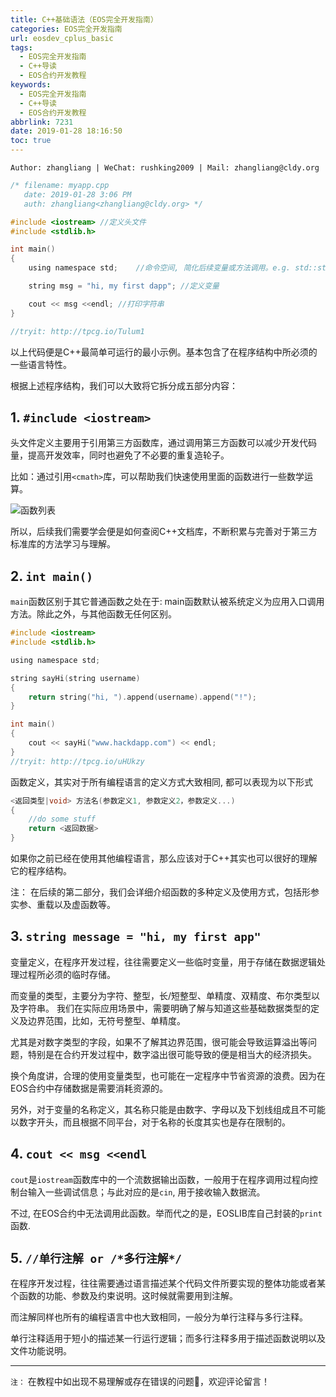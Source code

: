 ```yaml
---
title: C++基础语法（EOS完全开发指南）
categories: EOS完全开发指南
url: eosdev_cplus_basic
tags:
  - EOS完全开发指南
  - C++导读
  - EOS合约开发教程
keywords:
  - EOS完全开发指南
  - C++导读
  - EOS合约开发教程
abbrlink: 7231
date: 2019-01-28 18:16:50
toc: true
---
```

`Author: zhangliang | WeChat: rushking2009 | Mail: zhangliang@cldy.org`

```c
/* filename: myapp.cpp
   date: 2019-01-28 3:06 PM
   auth: zhangliang<zhangliang@cldy.org> */

#include <iostream> //定义头文件
#include <stdlib.h>

int main()
{
    using namespace std;    //命令空间, 简化后续变量或方法调用。e.g. std::string 等同于 string

    string msg = "hi, my first dapp"; //定义变量

    cout << msg <<endl; //打印字符串
}

//tryit: http://tpcg.io/Tulum1
```

以上代码便是C++最简单可运行的最小示例。基本包含了在程序结构中所必须的一些语言特性。

根据上述程序结构，我们可以大致将它拆分成五部分内容：

<!-- more -->

## 1. `#include <iostream>`

头文件定义主要用于引用第三方函数库，通过调用第三方函数可以减少开发代码量，提高开发效率，同时也避免了不必要的重复造轮子。

比如：通过引用`<cmath>`库，可以帮助我们快速使用里面的函数进行一些数学运算。

![函数列表](https://ws3.sinaimg.cn/large/006tNc79ly1fzmer35re6j30l30j6myt.jpg)

所以，后续我们需要学会便是如何查阅C++文档库，不断积累与完善对于第三方标准库的方法学习与理解。

## 2. `int main()`

`main`函数区别于其它普通函数之处在于: main函数默认被系统定义为应用入口调用方法。除此之外，与其他函数无任何区别。

```c
#include <iostream>
#include <stdlib.h>

using namespace std;

string sayHi(string username)
{
    return string("hi, ").append(username).append("!");
}

int main()
{
    cout << sayHi("www.hackdapp.com") << endl;
}
//tryit: http://tpcg.io/uHUkzy
```

函数定义，其实对于所有编程语言的定义方式大致相同, 都可以表现为以下形式

```c
<返回类型|void> 方法名(参数定义1, 参数定义2，参数定义...)
{
    //do some stuff
    return <返回数据>
}
```

如果你之前已经在使用其他编程语言，那么应该对于C++其实也可以很好的理解它的程序结构。

注： 在后续的第二部分，我们会详细介绍函数的多种定义及使用方式，包括形参实参、重载以及虚函数等。

## 3. `string message = "hi, my first app"`

变量定义，在程序开发过程，往往需要定义一些临时变量，用于存储在数据逻辑处理过程所必须的临时存储。

而变量的类型，主要分为字符、整型，长/短整型、单精度、双精度、布尔类型以及字符串。
我们在实际应用场景中，需要明确了解与知道这些基础数据类型的定义及边界范围，比如，无符号整型、单精度。

尤其是对数字类型的字段，如果不了解其边界范围，很可能会导致运算溢出等问题，特别是在合约开发过程中，数字溢出很可能导致的便是相当大的经济损失。

换个角度讲，合理的使用变量类型，也可能在一定程序中节省资源的浪费。因为在EOS合约中存储数据是需要消耗资源的。

另外，对于变量的名称定义，其名称只能是由数字、字母以及下划线组成且不可能以数字开头，而且根据不同平台，对于名称的长度其实也是存在限制的。

## 4. `cout << msg <<endl`

`cout`是`iostream`函数库中的一个流数据输出函数，一般用于在程序调用过程向控制台输入一些调试信息；与此对应的是`cin`, 用于接收输入数据流。

不过, 在EOS合约中无法调用此函数。举而代之的是，EOSLIB库自己封装的`print`函数.

## 5. `//单行注解 or /*多行注解*/`

在程序开发过程，往往需要通过语言描述某个代码文件所要实现的整体功能或者某个函数的功能、参数及约束说明。这时候就需要用到注解。

而注解同样也所有的编程语言中也大致相同，一般分为单行注释与多行注释。

单行注释适用于短小的描述某一行运行逻辑；而多行注释多用于描述函数说明以及文件功能说明。

----
`注：` 在教程中如出现不易理解或存在错误的问题🐛，欢迎评论留言！

